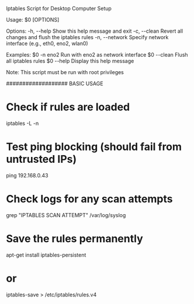 Iptables Script for Desktop Computer Setup

Usage: $0 [OPTIONS]

Options:
  -h, --help      Show this help message and exit
  -c, --clean     Revert all changes and flush the iptables rules
  -n, --network   Specify network interface (e.g., eth0, eno2, wlan0)

Examples:
  $0 -n eno2      Run with eno2 as network interface
  $0 --clean      Flush all iptables rules
  $0 --help       Display this help message

Note: This script must be run with root privileges


################### BASIC USAGE 
# Check if rules are loaded
iptables -L -n

# Test ping blocking (should fail from untrusted IPs)
ping 192.168.0.43

# Check logs for any scan attempts
grep "IPTABLES SCAN ATTEMPT" /var/log/syslog

# Save the rules permanently
apt-get install iptables-persistent
# or
iptables-save > /etc/iptables/rules.v4
